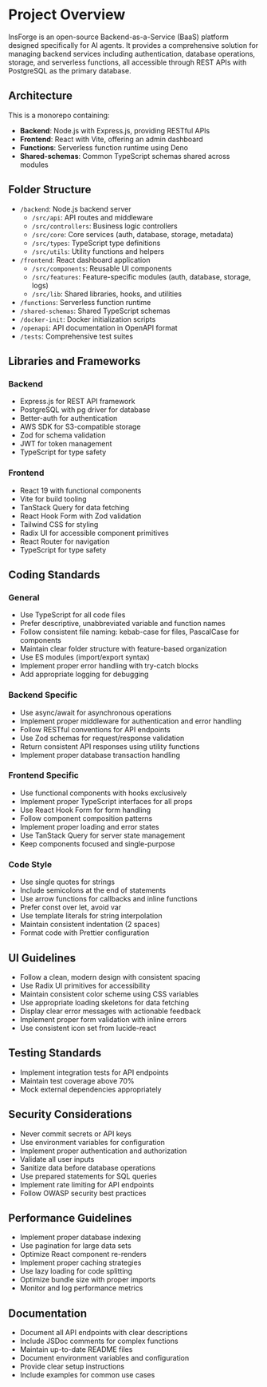 # Project Overview

InsForge is an open-source Backend-as-a-Service (BaaS) platform designed specifically for AI agents. It provides a comprehensive solution for managing backend services including authentication, database operations, storage, and serverless functions, all accessible through REST APIs with PostgreSQL as the primary database.

## Architecture

This is a monorepo containing:
- **Backend**: Node.js with Express.js, providing RESTful APIs
- **Frontend**: React with Vite, offering an admin dashboard
- **Functions**: Serverless function runtime using Deno
- **Shared-schemas**: Common TypeScript schemas shared across modules

## Folder Structure

- `/backend`: Node.js backend server
  - `/src/api`: API routes and middleware
  - `/src/controllers`: Business logic controllers
  - `/src/core`: Core services (auth, database, storage, metadata)
  - `/src/types`: TypeScript type definitions
  - `/src/utils`: Utility functions and helpers
- `/frontend`: React dashboard application
  - `/src/components`: Reusable UI components
  - `/src/features`: Feature-specific modules (auth, database, storage, logs)
  - `/src/lib`: Shared libraries, hooks, and utilities
- `/functions`: Serverless function runtime
- `/shared-schemas`: Shared TypeScript schemas
- `/docker-init`: Docker initialization scripts
- `/openapi`: API documentation in OpenAPI format
- `/tests`: Comprehensive test suites

## Libraries and Frameworks

### Backend
- Express.js for REST API framework
- PostgreSQL with pg driver for database
- Better-auth for authentication
- AWS SDK for S3-compatible storage
- Zod for schema validation
- JWT for token management
- TypeScript for type safety

### Frontend
- React 19 with functional components
- Vite for build tooling
- TanStack Query for data fetching
- React Hook Form with Zod validation
- Tailwind CSS for styling
- Radix UI for accessible component primitives
- React Router for navigation
- TypeScript for type safety

## Coding Standards

### General
- Use TypeScript for all code files
- Prefer descriptive, unabbreviated variable and function names
- Follow consistent file naming: kebab-case for files, PascalCase for components
- Maintain clear folder structure with feature-based organization
- Use ES modules (import/export syntax)
- Implement proper error handling with try-catch blocks
- Add appropriate logging for debugging

### Backend Specific
- Use async/await for asynchronous operations
- Implement proper middleware for authentication and error handling
- Follow RESTful conventions for API endpoints
- Use Zod schemas for request/response validation
- Return consistent API responses using utility functions
- Implement proper database transaction handling

### Frontend Specific
- Use functional components with hooks exclusively
- Implement proper TypeScript interfaces for all props
- Use React Hook Form for form handling
- Follow component composition patterns
- Implement proper loading and error states
- Use TanStack Query for server state management
- Keep components focused and single-purpose

### Code Style
- Use single quotes for strings
- Include semicolons at the end of statements
- Use arrow functions for callbacks and inline functions
- Prefer const over let, avoid var
- Use template literals for string interpolation
- Maintain consistent indentation (2 spaces)
- Format code with Prettier configuration

## UI Guidelines

- Follow a clean, modern design with consistent spacing
- Use Radix UI primitives for accessibility
- Maintain consistent color scheme using CSS variables
- Use appropriate loading skeletons for data fetching
- Display clear error messages with actionable feedback
- Implement proper form validation with inline errors
- Use consistent icon set from lucide-react

## Testing Standards

- Implement integration tests for API endpoints
- Maintain test coverage above 70%
- Mock external dependencies appropriately

## Security Considerations

- Never commit secrets or API keys
- Use environment variables for configuration
- Implement proper authentication and authorization
- Validate all user inputs
- Sanitize data before database operations
- Use prepared statements for SQL queries
- Implement rate limiting for API endpoints
- Follow OWASP security best practices

## Performance Guidelines

- Implement proper database indexing
- Use pagination for large data sets
- Optimize React component re-renders
- Implement proper caching strategies
- Use lazy loading for code splitting
- Optimize bundle size with proper imports
- Monitor and log performance metrics

## Documentation

- Document all API endpoints with clear descriptions
- Include JSDoc comments for complex functions
- Maintain up-to-date README files
- Document environment variables and configuration
- Provide clear setup instructions
- Include examples for common use cases